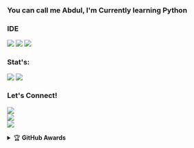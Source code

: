 ### You can call me Abdul, I'm Currently learning Python 

### IDE
<p>
  <img src="https://img.shields.io/badge/IDE-PyCharm-yellow?logo=pycharm&logoColor=yellow" />
  <img src="https://img.shields.io/badge/IDE-Visual%20Studio%20Code-blue?logo=visual%20studio%20code&logoColor=blue" />
  <img src="https://img.shields.io/badge/IDE-Atom-brightgreen?logo=atom&logoColor=lightgreen" />
</p>

### Stat's:
<p>
  <img src="https://github-readme-stats.vercel.app/api?username=DoellBarr&show_icons=true&theme=radical" />
  <img src="https://github-readme-stats.vercel.app/api/top-langs/?username=DoellBarr&layout=compact" />
</p>

### Let's Connect!
<p>
  <a href="https://medium.com/@shohih242" /><img src="https://img.shields.io/badge/Medium-Shohih%20Abdul-black?logo=medium&logoColor=white" /></a> <br/>
  <a href="https://t.me/lvufrvrbby" /><img src="https://img.shields.io/badge/Telegram-Abdul-blue?logo=telegram" /></a> <br/>
  <a href="https://instagram.com/keropakwc"><img src="https://img.shields.io/badge/Instagram-@keropakwc-purple?logo=instagram" /></a>
</p>

<details>
  <summary>&#127942 <b>GitHub Awards</b></summary><br/>
  
![Github Trophy](https://github-profile-trophy.vercel.app/?username=DoellBarr&theme=juicyfresh)
</details>
